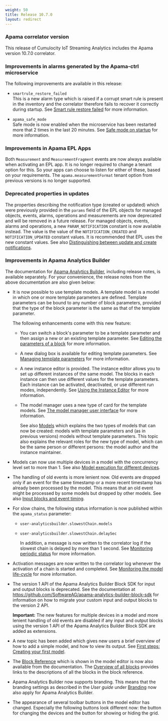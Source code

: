 ```yaml
---
weight: 50
title: Release 10.7.0
layout: redirect
---
```


### Apama correlator version

This release of Cumulocity IoT Streaming Analytics includes the Apama version 10.7.0 correlator.

### Improvements in alarms generated by the Apama-ctrl microservice

The following improvements are available in this release:

* `smartrule_restore_failed`<br>
  This is a new alarm type which is raised if a corrupt smart rule is present in the inventory and the correlator therefore fails to recover it correctly during startup. See [Smart rule restore failed](/apama/troubleshooting/#smartrule_restore_failed) for more information.

* `apama_safe_mode`<br>
  Safe mode is now enabled when the microservice has been restarted more that 2 times in the last 20 minutes. See [Safe mode on startup](/apama/troubleshooting/#apama_safe_mode) for more information.

### Improvements in Apama EPL Apps

Both `Measurement` and `MeasurementFragment` events are now always available when activating an EPL app. It is no longer required to change a tenant option for this. So your apps can choose to listen for either of these, based on your requirements. The `apama.measurementFormat` tenant option from previous versions is no longer supported.

### Deprecated properties in updates

The properties describing the notification type (created or updated) which were previously provided in the `params` field of the EPL objects for managed objects, events, alarms, operations and measurements are now deprecated and will be removed in a future release. For managed objects, events, alarms and operations, a new `PARAM_NOTIFICATION` constant is now available instead. The value is the value of the `NOTIFICATION_CREATED` and `NOTIFICATION_UPDATED` constant  values. It is recommended that EPL uses the new constant values. See also [Distinguishing between update and create notifications](/apama/analytics-introduction/#notifications).

### Improvements in Apama Analytics Builder

The documentation for [Apama Analytics Builder](https://documentation.softwareag.com/onlinehelp/Rohan/Analytics_Builder/pab10-7-0/apama-pab-webhelp/index.html), including release notes, is available separately. For your convenience, the release notes from the above documentation are also given below:

* It is now possible to use template  models. A template model is a model in which one or more template  parameters are defined. Template parameters can be bound to any number  of block parameters, provided that the type of the block parameter is  the same as that of the template parameter.

    The following enhancements come with this new feature:

  * You can switch a block's parameter to be a template parameter and then assign a new or an existing template parameter. See [Editing the parameters of a block](https://documentation.softwareag.com/onlinehelp/Rohan/Analytics_Builder/pab10-7-0/apama-pab-webhelp/index.html#page/apamaanalyticsbuilder-webhelp%2Fta-AnaBui_editing_the_parameters_of_a_block.html) for more information.

  * A new dialog box is available for editing template parameters. See [Managing template parameters](https://documentation.softwareag.com/onlinehelp/Rohan/Analytics_Builder/pab10-7-0/apama-pab-webhelp/index.html#page/apamaanalyticsbuilder-webhelp%2Fta-AnaBui_managing_template_parameters.html) for more information.

  * A new instance editor is provided. The instance editor allows you to set  up different instances of the same model. The blocks in each instance  can then use different values for the template parameters. Each instance can be activated, deactivated, or use different run modes,  independently. See [Using the Instance Editor](https://documentation.softwareag.com/onlinehelp/Rohan/Analytics_Builder/pab10-7-0/apama-pab-webhelp/index.html#page/apamaanalyticsbuilder-webhelp%2Fto-AnaBui_using_the_instance_editor.html) for more information.

  * The model manager uses a new type of card for the template models. See [The model manager user interface](https://documentation.softwareag.com/onlinehelp/Rohan/Analytics_Builder/pab10-7-0/apama-pab-webhelp/index.html#page/apamaanalyticsbuilder-webhelp%2Fco-AnaBui_the_model_manager_user_interface.html) for more information.

     See also [Models](https://documentation.softwareag.com/onlinehelp/Rohan/Analytics_Builder/pab10-7-0/apama-pab-webhelp/index.html#page/apamaanalyticsbuilder-webhelp%2Fco-AnaBui_models.html) which explains the two types of models that can now be created: models  with template parameters and (as in previous versions) models without  template parameters. This topic also explains the relevant roles for the new type of model, which can be the same person or different persons:  the model author and the instance maintainer.

* Models can now use multiple devices in a model with the concurrency level set to more than 1. See also [Model execution for different devices](https://documentation.softwareag.com/onlinehelp/Rohan/Analytics_Builder/pab10-7-0/apama-pab-webhelp/index.html#page/apamaanalyticsbuilder-webhelp%2Fco-AnaBui_model_execution_for_different_devices.html).

* The handling of old events is more lenient now. Old events are dropped only if an event for the same timestamp or a more recent timestamp has  already been processed by the model. This means that an old event might  be processed by some models but dropped by other models. See also [Input blocks and event timing](https://documentation.softwareag.com/onlinehelp/Rohan/Analytics_Builder/pab10-7-0/apama-pab-webhelp/index.html#page/apamaanalyticsbuilder-webhelp%2Fco-AnaBui_input_blocks_and_event_timing.html).

* For slow chains, the following status information is now published within the `apama_status` parameter:

  * `user-analyticsbuilder.slowestChain.models`

  * `user-analyticsbuilder.slowestChain.delaySec`

    In addition, a message is now written to the correlator log if the slowest chain is delayed by more than 1 second. See [Monitoring periodic status](https://documentation.softwareag.com/onlinehelp/Rohan/Analytics_Builder/pab10-7-0/apama-pab-webhelp/index.html#page/apamaanalyticsbuilder-webhelp%2Fco-AnaBui_monitoring_periodic_status.html) for more information.

* Activation messages are now written to the correlator log whenever the activation of a chain is started and completed. See [Monitoring the model life-cycle](https://documentation.softwareag.com/onlinehelp/Rohan/Analytics_Builder/pab10-7-0/apama-pab-webhelp/index.html#page/apamaanalyticsbuilder-webhelp%2Fco-AnaBui_monitoring_the_model_lifecycle.html) for more information.

* The version 1 API of the Apama Analytics Builder Block SDK for input and output blocks is deprecated. See the documentation at https://github.com/SoftwareAG/apama-analytics-builder-block-sdk for information on how to migrate your custom input and output blocks to the version 2 API.

    **Important:**
  The new features for multiple devices in a model and more lenient handling  of old events are disabled if any input and output blocks using the  version 1 API of the Apama Analytics Builder Block SDK are added as extensions.

* A new topic has been added which gives new users a brief overview of how to add a simple model, and how to view its output. See [First steps: Creating your first model](https://documentation.softwareag.com/onlinehelp/Rohan/Analytics_Builder/pab10-7-0/apama-pab-webhelp/index.html#page/apamaanalyticsbuilder-webhelp%2Fco-AnaBui_first_steps.html).

* The [Block Reference](https://documentation.softwareag.com/onlinehelp/Rohan/Analytics_Builder/pab10-7-0/apama-pab-webhelp/index.html#page/apamaanalyticsbuilder-webhelp%2Fto_AnaBui_block_reference_Block_Reference.html) which is shown in the model editor is now also available from the documentation. The [Overview of all blocks](https://documentation.softwareag.com/onlinehelp/Rohan/Analytics_Builder/pab10-7-0/apama-pab-webhelp/index.html#page/apamaanalyticsbuilder-webhelp%2Fto_AnaBui_block_reference_overview_all_blocks.html) provides links to the descriptions of all the blocks in the block reference.

* Apama Analytics Builder now supports branding. This means that the branding settings as described in the *User guide* under [Branding](/users-guide/enterprise-edition/#branding) now also apply for Apama Analytics Builder.

* The appearance of several toolbar buttons in the model editor has changed.  Especially the following buttons look different now: the button for  changing the devices and the button for showing or hiding the grid.